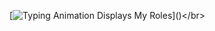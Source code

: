 [![Typing Animation Displays My Roles](https://readme-typing-svg.herokuapp.com?color=#ff0000lines=Hello+I'm+karma+dope;Welcome+to+my+Github+profile;)]()</br>
